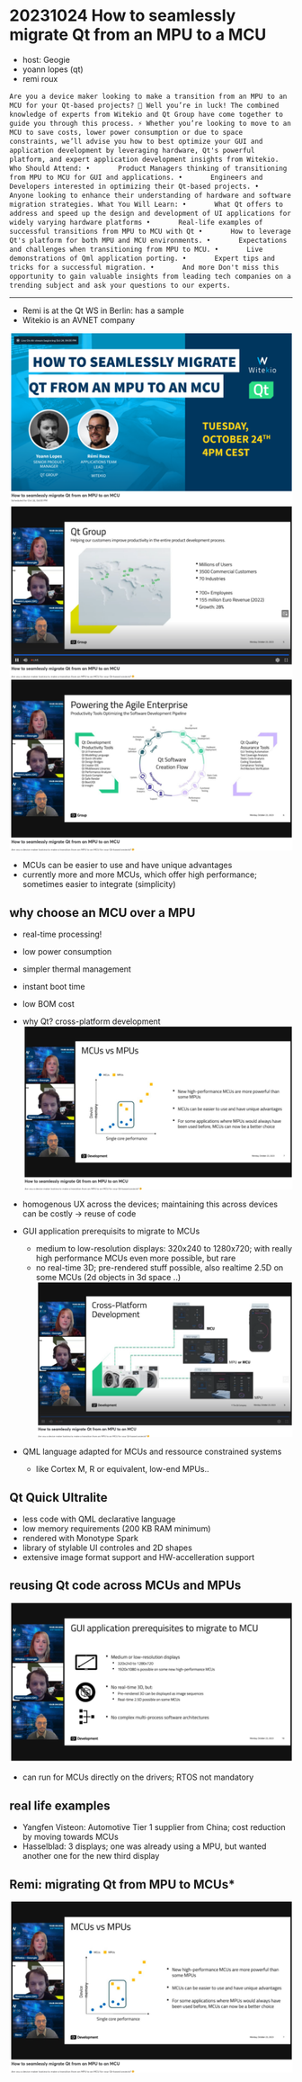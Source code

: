 # 20231024 How to seamlessly migrate Qt from an MPU to a MCU

* host: Geogie
* yoann lopes (qt)
* remi roux


```
Are you a device maker looking to make a transition from an MPU to an MCU for your Qt-based projects? 🤔 Well you’re in luck! The combined knowledge of experts from Witekio and Qt Group have come together to guide you through this process. ⚡ Whether you’re looking to move to an MCU to save costs, lower power consumption or due to space constraints, we’ll advise you how to best optimize your GUI and application development by leveraging hardware, Qt's powerful platform, and expert application development insights from Witekio. Who Should Attend: •       Product Managers thinking of transitioning from MPU to MCU for GUI and applications. •       Engineers and Developers interested in optimizing their Qt-based projects. •       Anyone looking to enhance their understanding of hardware and software migration strategies. What You Will Learn: •       What Qt offers to address and speed up the design and development of UI applications for widely varying hardware platforms •       Real-life examples of successful transitions from MPU to MCU with Qt •       How to leverage Qt's platform for both MPU and MCU environments. •       Expectations and challenges when transitioning from MPU to MCU. •       Live demonstrations of Qml application porting. •       Expert tips and tricks for a successful migration. •       And more Don't miss this opportunity to gain valuable insights from leading tech companies on a trending subject and ask your questions to our experts.
```

---------------------------

* Remi is at the Qt WS in Berlin: has a sample
* Witekio is an AVNET company

![](img00.png)
![](img01.png)
![](img02.png)
* MCUs can be easier to use and have unique advantages
* currently more and more MCUs, which offer high performance; sometimes easier to integrate (simplicity)

## why choose an MCU over a MPU
* real-time processing!
* low power consumption
* simpler thermal management
* instant boot time
* low BOM cost

* why Qt? cross-platform development
![](img03.png)
* homogenous UX across the devices; maintaining this across devices can be costly -> reuse of code
* GUI application prerequisits to migrate to MCUs
  * medium to low-resolution displays: 320x240 to 1280x720; with really high performance MCUs even more possible, but rare
  * no real-time 3D; pre-rendered stuff possible, also realtime 2.5D on some MCUs (2d objects in 3d space ..)
![](img04.png)
* QML language adapted for MCUs and ressource constrained systems
  * like Cortex M, R or equivalent, low-end MPUs..
## Qt Quick Ultralite
* less code with QML declarative language
* low memory requirements (200 KB RAM minimum)
* rendered with Monotype Spark
* library of stylable UI controles and 2D shapes
* extensive image format support and HW-accelleration support

## reusing Qt code across MCUs and MPUs
![](img05.png)
* can run for MCUs directly on the drivers; RTOS not mandatory

## real life examples
* Yangfen Visteon: Automotive Tier 1 supplier from China; cost reduction by moving towards MCUs
* Hasselblad: 3 displays; one was already using a MPU, but wanted another one for the new third display

## Remi: migrating Qt from MPU to MCUs* 



![](img03.png)
  
